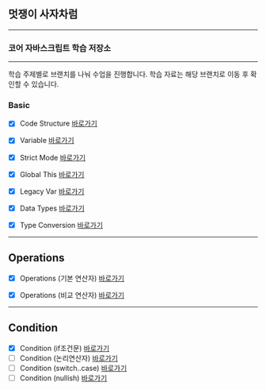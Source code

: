 ## 멋쟁이 사자차럼

---

### 코어 자바스크립트 학습 저장소

---

학습 주제별로 브랜치를 나눠 수업을 진행합니다.
학습 자료는 해당 브랜치로 이동 후 확인할 수 있습니다.

### Basic

- [x] Code Structure [바로가기](https://github.com/yzz2y/core_js/blob/01.core/client/chapter/core/01.codeStructure.js)
- [x] Variable [바로가기](https://github.com/yzz2y/core_js/blob/01.core/client/chapter/core/02.variable.js)
- [x] Strict Mode [바로가기](https://github.com/yzz2y/core_js/blob/01.core/client/chapter/core/03.strictMode.js)
- [x] Global This [바로가기](https://github.com/yzz2y/core_js/blob/01.core/client/chapter/core/04.globalThis.js)
- [x] Legacy Var [바로가기](https://github.com/yzz2y/core_js/blob/01.core/client/chapter/core/05.legacyVar.js)
- [x] Data Types [바로가기](https://github.com/yzz2y/core_js/blob/01.core/client/chapter/core/06.dataType.js)
- [x] Type Conversion [바로가기](https://github.com/simseonbeom/core_js/blob/01.core/client/chapter/core/07.typeConversion.js)


---

## Operations
- [x] Operations (기본 연산자) [바로가기](https://github.com/simseonbeom/core_js/blob/01.core/client/chapter/core/08-1.operation.js)
- [x] Operations (비교 연산자) [바로가기](https://github.com/simseonbeom/core_js/blob/01.core/client/chapter/core/08-2.operation.js)


---
## Condition
- [x] Condition (if조건문) [바로가기](https://github.com/simseonbeom/core_js/blob/01.core/client/chapter/core/09-1.conditions.js)
- [ ] Condition (논리연산자) [바로가기](https://github.com/simseonbeom/core_js/blob/01.core/client/chapter/core/09-2.conditions.js)
- [ ] Condition (switch..case) [바로가기](https://github.com/simseonbeom/core_js/blob/01.core/client/chapter/core/09-3.conditions.js)
- [ ] Condition (nullish) [바로가기](https://github.com/simseonbeom/core_js/blob/01.core/client/chapter/core/09-4.conditions.js)